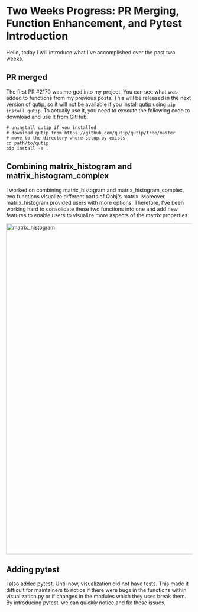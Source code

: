 # Two Weeks Progress: PR Merging, Function Enhancement, and Pytest Introduction
Hello, today I will introduce what I've accomplished over the past two weeks.

## PR merged
The first PR #2170 was merged into my project. You can see what was added to functions from my previous posts. This will be released in the next version of qutip, so it will not be available if you install qutip using ```pip install qutip```. To actually use it, you need to execute the following code to download and use it from GitHub.

```
# uninstall qutip if you installed
# download qutip from https://github.com/qutip/qutip/tree/master
# move to the directory where setup.py exists
cd path/to/qutip
pip install -e .
```

## Combining matrix_histogram and matrix_histogram_complex
I worked on combining matrix_histogram and matrix_histogram_complex, two functions visualize different parts of Qobj's matrix. Moreover, matrix_histogram provided users with more options. Therefore, I've been working hard to consolidate these two functions into one and add new features to enable users to visualize more aspects of the matrix properties.

<img width="894" alt="matrix_histogram" src="https://github.com/qutip/qutip/assets/72233550/a4c94bba-06f8-474f-b6cf-88e0385d7d5a">

## Adding pytest
I also added pytest. Until now, visualization did not have tests. This made it difficult for maintainers to notice if there were bugs in the functions within visualization.py or if changes in the modules which they uses break them. By introducing pytest, we can quickly notice and fix these issues.
